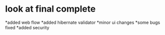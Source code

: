 # look at final complete

*added web flow 
*added hibernate validator
*minor ui changes
*some bugs fixed
*added security
